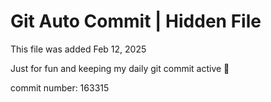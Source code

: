 # Git Auto Commit | Hidden File

This file was added Feb 12, 2025

Just for fun and keeping my daily git commit active 🤪

commit number: 163315

